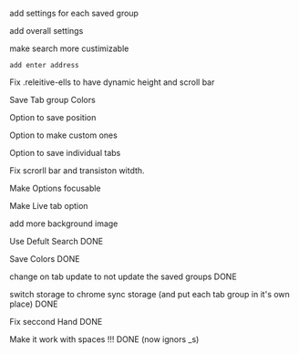 add settings for each saved group

add overall settings 

make search more custimizable 

    add enter address 

Fix .releitive-ells to have dynamic height and scroll bar

Save Tab group Colors

Option to save position

Option to make custom ones

Option to save individual tabs

Fix scrorll bar and transiston witdth.

Make Options focusable

Make Live tab option

add more background image



Use Defult Search DONE

Save Colors DONE

change on tab update to not update the saved groups DONE

switch storage to chrome sync storage (and put each tab group in it's own place) DONE

Fix seccond Hand DONE

Make it work with spaces !!! DONE (now ignors _s)